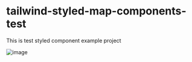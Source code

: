 # tailwind-styled-map-components-test

This is test styled component example project

![image](https://user-images.githubusercontent.com/14024836/165308851-73eeafc4-a4ad-4283-a206-93f76c1e44e3.png)
